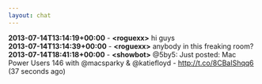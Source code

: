 ```yaml
---
layout: chat
---
```

**2013-07-14T13:14:19+00:00** - **&lt;roguexx&gt;** hi guys  
**2013-07-14T13:14:39+00:00** - **&lt;roguexx&gt;** anybody in this freaking room?  
**2013-07-14T18:41:18+00:00** - **&lt;showbot&gt;** @5by5: Just posted: Mac Power Users 146 with @macsparky &amp; @katiefloyd - http://t.co/8CBaIShqq6 (37 seconds ago)  
